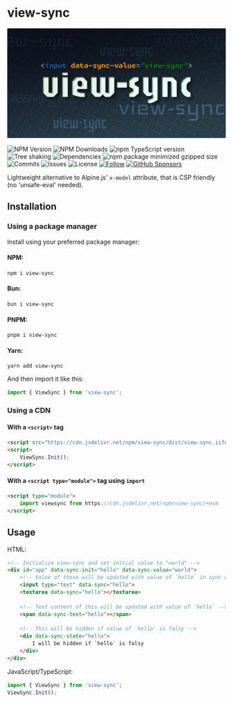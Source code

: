 # view-sync

![View Sync logo](https://raw.githubusercontent.com/matronator/view-sync/main/.github/logo.png)

![NPM Version](https://img.shields.io/npm/v/view-sync)
![NPM Downloads](https://img.shields.io/npm/dw/view-sync)
![npm TypeScript version](https://img.shields.io/npm/dependency-version/view-sync/dev/typescript)
![Tree shaking](https://badgen.net/bundlephobia/tree-shaking/view-sync)
![Dependencies](https://badgen.net/bundlephobia/dependency-count/view-sync)
![npm package minimized gzipped size](https://img.shields.io/bundlejs/size/view-sync)
![Commits](https://badgen.net/github/commits/matronator/view-sync)
![Issues](https://img.shields.io/github/issues/matronator/view-sync.svg)
![License](https://img.shields.io/github/license/matronator/view-sync.svg)
<a href="https://github.com/matronator">![Follow](https://img.shields.io/github/followers/matronator.svg?style=social&label=Follow&maxAge=2592000)</a>
<a href="https://github.com/sponsors/matronator/">![GitHub Sponsors](https://img.shields.io/github/sponsors/matronator)</a>

Lightweight alternative to Alpine.js' `x-model` attribute, that is CSP friendly (no 'unsafe-eval' needed).

## Installation

### Using a package manager

Install using your preferred package manager:

#### NPM:

```
npm i view-sync
```

#### Bun:

```
bun i view-sync
```

#### PNPM:

```
pnpm i view-sync
```

#### Yarn:

```
yarn add view-sync
```

And then import it like this:

```js
import { ViewSync } from 'view-sync';
```

### Using a CDN

#### With a `<script>` tag

```html
<script src="https://cdn.jsdelivr.net/npm/view-sync/dist/view-sync.iife.min.js"></script>
<script>
    ViewSync.Init();
</script>
```

#### With a `<script type="module">` tag using `import`

```html
<script type="module">
    import viewsync from https://cdn.jsdelivr.net/npm/view-sync/+esm
</script>
```

## Usage

HTML:

```html
<!-- Initialize view-sync and set initial value to "world" -->
<div id="app" data-sync-init="hello" data-sync-value="world">
    <!-- Value of these will be updated with value of `hello` in sync with each other -->
    <input type="text" data-sync="hello">
    <textarea data-sync="hello"></textarea>

    <!-- Text content of this will be updated with value of `hello` -->
    <span data-sync-text="hello"></span>

    <!-- This will be hidden if value of `hello` is falsy -->
    <div data-sync-state="hello">
        I will be hidden if `hello` is falsy
    </div>
</div>
```

JavaScript/TypeScript:

```ts
import { ViewSync } from 'view-sync';
ViewSync.Init();
```

